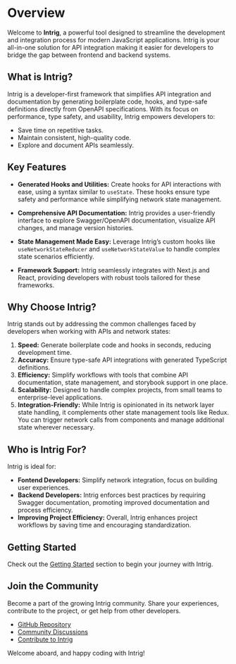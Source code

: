 # Overview

Welcome to **Intrig**, a powerful tool designed to streamline the development and integration process for modern JavaScript applications. Intrig is your all-in-one solution for API integration making it easier for developers to bridge the gap between frontend and backend systems.

## What is Intrig?

Intrig is a developer-first framework that simplifies API integration and documentation by generating boilerplate code, hooks, and type-safe definitions directly from OpenAPI specifications. With its focus on performance, type safety, and usability, Intrig empowers developers to:

- Save time on repetitive tasks.
- Maintain consistent, high-quality code.
- Explore and document APIs seamlessly.

## Key Features

- **Generated Hooks and Utilities:** Create hooks for API interactions with ease, using a syntax similar to `useState`. These hooks ensure type safety and performance while simplifying network state management.

- **Comprehensive API Documentation:** Intrig provides a user-friendly interface to explore Swagger/OpenAPI documentation, visualize API changes, and manage version histories.

- **State Management Made Easy:** Leverage Intrig’s custom hooks like `useNetworkStateReducer` and `useNetworkStateValue` to handle complex state scenarios efficiently.

- **Framework Support:** Intrig seamlessly integrates with Next.js and React, providing developers with robust tools tailored for these frameworks.

## Why Choose Intrig?

Intrig stands out by addressing the common challenges faced by developers when working with APIs and network states:

1. **Speed:** Generate boilerplate code and hooks in seconds, reducing development time.
2. **Accuracy:** Ensure type-safe API integrations with generated TypeScript definitions.
3. **Efficiency:** Simplify workflows with tools that combine API documentation, state management, and storybook support in one place.
4. **Scalability:** Designed to handle complex projects, from small teams to enterprise-level applications.
5. **Integration-Friendly:** While Intrig is opinionated in its network layer state handling, it complements other state management tools like Redux. You can trigger network calls from components and manage additional state wherever necessary.

## Who is Intrig For?

Intrig is ideal for:

- **Fontend Developers:** Simplify network integration, focus on building user experiences.
- **Backend Developers:** Intrig enforces best practices by requiring Swagger documentation, promoting improved documentation and process efficiency.
- **Improving Project Efficiency:** Overall, Intrig enhances project workflows by saving time and encouraging standardization.

## Getting Started 

Check out the [Getting Started](#) section to begin your journey with Intrig.

## Join the Community

Become a part of the growing Intrig community. Share your experiences, contribute to the project, or get help from other developers.

- [GitHub Repository](#)
- [Community Discussions](#)
- [Contribute to Intrig](#)

Welcome aboard, and happy coding with Intrig!

